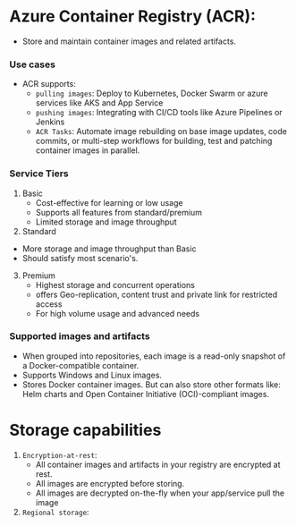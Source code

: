 # Azure Container Registry (ACR):
- Store and maintain container images and related artifacts.

### Use cases
- ACR supports:
  - `pulling images`: Deploy to Kubernetes, Docker Swarm or azure services like AKS and App Service
  - `pushing images`: Integrating with CI/CD tools like Azure Pipelines or Jenkins
  - `ACR Tasks`: Automate image rebuilding on base image updates, code commits, or multi-step workflows for building, test and patching container images in parallel.

### Service Tiers
1. Basic
   - Cost-effective for learning or low usage
   - Supports all features from standard/premium
   - Limited storage and image throughput
2. Standard
  - More storage and image throughput than Basic
  - Should satisfy most scenario's.
3. Premium
   - Highest storage and concurrent operations
   - offers Geo-replication, content trust and private link for restricted access
   - For high volume usage and advanced needs

### Supported images and artifacts
- When grouped into repositories, each image is a read-only snapshot of a Docker-compatible container.
- Supports Windows and Linux images.
- Stores Docker container images. But can also store other formats like: Helm charts and Open Container Initiative (OCI)-compliant images.


# Storage capabilities
1. `Encryption-at-rest`: 
   - All container images and artifacts in your registry are encrypted at rest. 
   - All images are encrypted before storing. 
   - All images are decrypted on-the-fly when your app/service pull the image
2. `Regional storage`: